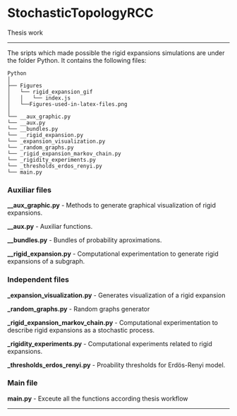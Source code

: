 # StochasticTopologyRCC
Thesis work

---

The sripts which made possible the rigid expansions simulations are under the folder Python. It contains the following files: 

```
Python
│
├── Figures
│   └── rigid_expansion_gif
│   │   └── index.js
│   └──Figures-used-in-latex-files.png
│   
└── __aux_graphic.py
└── __aux.py
└── __bundles.py
└── __rigid_expansion.py
└── _expansion_visualization.py
└── _random_graphs.py
└── _rigid_expansion_markov_chain.py
└── _rigidity_experiments.py
└── _thresholds_erdos_renyi.py
└── main.py
```
### Auxiliar files

**__aux_graphic.py** - Methods to generate graphical visualization of rigid expansions.

**__aux.py** - Auxiliar functions.

**__bundles.py** - Bundles of probability aproximations.

**__rigid_expansion.py** - Computational experimentation to generate rigid expansions of a subgraph.


### Independent files

**_expansion_visualization.py** - Generates visualization of a rigid expansion

**_random_graphs.py** - Random graphs generator

**_rigid_expansion_markov_chain.py** - Computational experimentation to describe rigid expansions as a stochastic process.

**_rigidity_experiments.py** - Computational experiments related to rigid expansions.

**_thresholds_erdos_renyi.py** - Proability thresholds for Erdös-Renyi model.


### Main file

**main.py** - Exceute all the functions according thesis workflow

---
